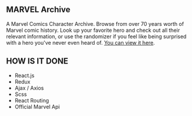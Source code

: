 ## MARVEL Archive

A Marvel Comics Character Archive.
Browse from over 70 years worth of Marvel comic history. Look up your favorite hero and check out all their relevant information, or use the randomizer if you feel like being surprised with a hero you've never even heard of.
[You can view it here](https://www.marvelarchive.net).

## HOW IS IT DONE

- React.js
- Redux
- Ajax / Axios
- Scss
- React Routing
- Official Marvel Api
